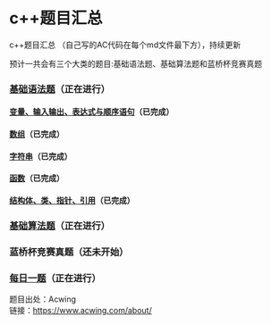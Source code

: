 # c++题目汇总 

c++题目汇总 （自己写的AC代码在每个md文件最下方），持续更新  
  
预计一共会有三个大类的题目:基础语法题、基础算法题和蓝桥杯竞赛真题

### [基础语法题](https://github.com/Evanwu1125/C-Acwinng-/tree/main/c%2B%2B%E8%AF%AD%E6%B3%95%E5%9F%BA%E7%A1%80)（正在进行）
#### [变量、输入输出、表达式与顺序语句](https://github.com/Evanwu1125/classic-problems-about-C-plus-plus/tree/main/c%2B%2B%E8%AF%AD%E6%B3%95%E5%9F%BA%E7%A1%80/%E5%8F%98%E9%87%8F%E3%80%81%E8%BE%93%E5%85%A5%E8%BE%93%E5%87%BA%E3%80%81%E8%A1%A8%E8%BE%BE%E5%BC%8F%E4%B8%8E%E9%A1%BA%E5%BA%8F%E8%AF%AD%E5%8F%A5)（已完成）
#### [数组](https://github.com/Evanwu1125/C-Acwinng-/tree/main/c%2B%2B%E8%AF%AD%E6%B3%95%E5%9F%BA%E7%A1%80/%E6%95%B0%E7%BB%84)（已完成）   
#### [字符串](https://github.com/Evanwu1125/C-Acwinng-/tree/main/c%2B%2B%E8%AF%AD%E6%B3%95%E5%9F%BA%E7%A1%80/%E5%AD%97%E7%AC%A6%E4%B8%B2)（已完成）
#### [函数](https://github.com/Evanwu1125/classic-problems-about-C-plus-plus/tree/main/c%2B%2B%E8%AF%AD%E6%B3%95%E5%9F%BA%E7%A1%80/%E5%87%BD%E6%95%B0)（已完成）
#### [结构体、类、指针、引用](https://github.com/Evanwu1125/classic-problems-about-C-plus-plus/tree/main/c++%E8%AF%AD%E6%B3%95%E5%9F%BA%E7%A1%80/%E7%BB%93%E6%9E%84%E4%BD%93%E3%80%81%E7%B1%BB%E3%80%81%E6%8C%87%E9%92%88%E3%80%81%E5%BC%95%E7%94%A8)（已完成）
### [基础算法题](https://github.com/Evanwu1125/classic-problems-about-C-plus-plus/tree/main/%E5%9F%BA%E7%A1%80%E7%AE%97%E6%B3%95%E9%A2%98)（正在进行）
### 蓝桥杯竞赛真题（还未开始）
### [每日一题](https://github.com/Evanwu1125/classic-problems-about-C-plus-plus/tree/main/%E6%AF%8F%E6%97%A5%E4%B8%80%E9%A2%98)（正在进行）

题目出处：Acwing  
链接：https://www.acwing.com/about/
